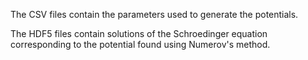 The CSV files contain the parameters used to generate the potentials.

The HDF5 files contain solutions of the Schroedinger equation corresponding
to the potential found using Numerov's method.
